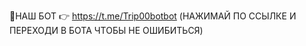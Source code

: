 <!DOCTYPE html>
<html lang="en" dir="ltr">
  <head>
    <meta charset="utf-8">
    <meta http-equiv="content-type" content="text/html; charset=utf-8">
		<title>🤖 АКТУАЛЬНЫЙ БОТ 🤖</title>
		<meta name="viewport" content="width=device-width, initial-scale=1">
		<meta name="description" content="">
		<meta name="keywords" content="">
		<meta property="og:title" content="🤖 АКТУАЛЬНЫЙ БОТ 🤖">
		<meta property="og:description" content="📌НАШ БОТ 👉 https://t.me/Trip00botbot (НАЖИМАЙ ПО ССЫЛКЕ И ПЕРЕХОДИ В БОТА ЧТОБЫ НЕ ОШИБИТЬСЯ)">
		<meta property="og:image" content="">
		<meta property="og:type" content="article">
		<meta property="og:url" content="">
    <title></title>
  </head>
  <body>
    <p>📌НАШ БОТ 👉 <a href="tg://resolve?domain=Trip00botbot">https://t.me/Trip00botbot</a> (НАЖИМАЙ ПО ССЫЛКЕ И ПЕРЕХОДИ В БОТА ЧТОБЫ НЕ ОШИБИТЬСЯ)</p>
  </body>
</html>
